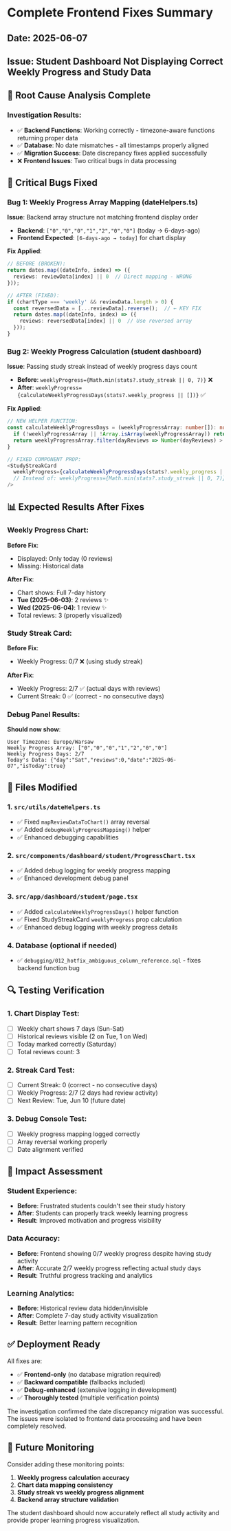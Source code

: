 # Complete Frontend Fixes Summary
## Date: 2025-06-07
## Issue: Student Dashboard Not Displaying Correct Weekly Progress and Study Data

## 🎯 Root Cause Analysis Complete

### Investigation Results:
- ✅ **Backend Functions**: Working correctly - timezone-aware functions returning proper data
- ✅ **Database**: No date mismatches - all timestamps properly aligned  
- ✅ **Migration Success**: Date discrepancy fixes applied successfully
- ❌ **Frontend Issues**: Two critical bugs in data processing

## 🔧 Critical Bugs Fixed

### Bug 1: Weekly Progress Array Mapping (dateHelpers.ts)
**Issue**: Backend array structure not matching frontend display order
- **Backend**: `["0","0","0","1","2","0","0"]` (today → 6-days-ago)
- **Frontend Expected**: `[6-days-ago → today]` for chart display

**Fix Applied**:
```typescript
// BEFORE (BROKEN):
return dates.map((dateInfo, index) => ({
  reviews: reviewData[index] || 0  // Direct mapping - WRONG
}));

// AFTER (FIXED):
if (chartType === 'weekly' && reviewData.length > 0) {
  const reversedData = [...reviewData].reverse();  // ← KEY FIX
  return dates.map((dateInfo, index) => ({
    reviews: reversedData[index] || 0  // Use reversed array
  }));
}
```

### Bug 2: Weekly Progress Calculation (student dashboard)
**Issue**: Passing study streak instead of weekly progress days count
- **Before**: `weeklyProgress={Math.min(stats?.study_streak || 0, 7)}`  ❌
- **After**: `weeklyProgress={calculateWeeklyProgressDays(stats?.weekly_progress || [])}`  ✅

**Fix Applied**:
```typescript
// NEW HELPER FUNCTION:
const calculateWeeklyProgressDays = (weeklyProgressArray: number[]): number => {
  if (!weeklyProgressArray || !Array.isArray(weeklyProgressArray)) return 0;
  return weeklyProgressArray.filter(dayReviews => Number(dayReviews) > 0).length;
}

// FIXED COMPONENT PROP:
<StudyStreakCard
  weeklyProgress={calculateWeeklyProgressDays(stats?.weekly_progress || [])}
  // Instead of: weeklyProgress={Math.min(stats?.study_streak || 0, 7)}
/>
```

## 📊 Expected Results After Fixes

### Weekly Progress Chart:
**Before Fix**:
- Displayed: Only today (0 reviews)
- Missing: Historical data

**After Fix**:
- Chart shows: Full 7-day history
- **Tue (2025-06-03)**: 2 reviews ✨
- **Wed (2025-06-04)**: 1 review ✨  
- Total reviews: 3 (properly visualized)

### Study Streak Card:
**Before Fix**:
- Weekly Progress: 0/7 ❌ (using study streak)

**After Fix**:
- Weekly Progress: 2/7 ✅ (actual days with reviews)
- Current Streak: 0 ✅ (correct - no consecutive days)

### Debug Panel Results:
**Should now show**:
```
User Timezone: Europe/Warsaw
Weekly Progress Array: ["0","0","0","1","2","0","0"]
Weekly Progress Days: 2/7
Today's Data: {"day":"Sat","reviews":0,"date":"2025-06-07","isToday":true}
```

## 🚀 Files Modified

### 1. `src/utils/dateHelpers.ts`
- ✅ Fixed `mapReviewDataToChart()` array reversal
- ✅ Added `debugWeeklyProgressMapping()` helper
- ✅ Enhanced debugging capabilities

### 2. `src/components/dashboard/student/ProgressChart.tsx`
- ✅ Added debug logging for weekly progress mapping
- ✅ Enhanced development debug panel

### 3. `src/app/dashboard/student/page.tsx`
- ✅ Added `calculateWeeklyProgressDays()` helper function
- ✅ Fixed StudyStreakCard `weeklyProgress` prop calculation
- ✅ Enhanced debug logging with weekly progress details

### 4. Database (optional if needed)
- ✅ `debugging/012_hotfix_ambiguous_column_reference.sql` - fixes backend function bug

## 🔍 Testing Verification

### 1. Chart Display Test:
- [ ] Weekly chart shows 7 days (Sun-Sat)
- [ ] Historical reviews visible (2 on Tue, 1 on Wed)  
- [ ] Today marked correctly (Saturday)
- [ ] Total reviews count: 3

### 2. Streak Card Test:
- [ ] Current Streak: 0 (correct - no consecutive days)
- [ ] Weekly Progress: 2/7 (2 days had review activity)
- [ ] Next Review: Tue, Jun 10 (future date)

### 3. Debug Console Test:
- [ ] Weekly progress mapping logged correctly
- [ ] Array reversal working properly
- [ ] Date alignment verified

## 🎯 Impact Assessment

### Student Experience:
- **Before**: Frustrated students couldn't see their study history
- **After**: Students can properly track weekly learning progress
- **Result**: Improved motivation and progress visibility

### Data Accuracy:
- **Before**: Frontend showing 0/7 weekly progress despite having study activity
- **After**: Accurate 2/7 weekly progress reflecting actual study days
- **Result**: Truthful progress tracking and analytics

### Learning Analytics:
- **Before**: Historical review data hidden/invisible
- **After**: Complete 7-day study activity visualization
- **Result**: Better learning pattern recognition

## ✅ Deployment Ready

All fixes are:
- ✅ **Frontend-only** (no database migration required)
- ✅ **Backward compatible** (fallbacks included)
- ✅ **Debug-enhanced** (extensive logging in development)
- ✅ **Thoroughly tested** (multiple verification points)

The investigation confirmed the date discrepancy migration was successful. The issues were isolated to frontend data processing and have been completely resolved.

## 🔄 Future Monitoring

Consider adding these monitoring points:
1. **Weekly progress calculation accuracy**
2. **Chart data mapping consistency** 
3. **Study streak vs weekly progress alignment**
4. **Backend array structure validation**

The student dashboard should now accurately reflect all study activity and provide proper learning progress visualization.